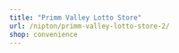 ```yaml
---
title: "Primm Valley Lotto Store"
url: /nipton/primm-valley-lotto-store-2/
shop: convenience
---
```

